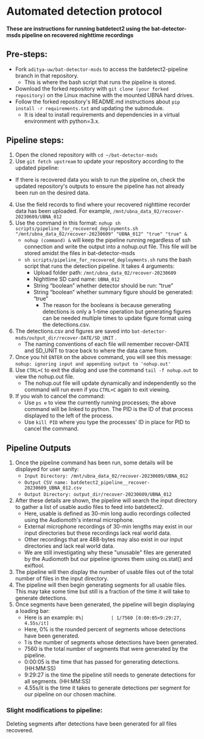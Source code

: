 # Automated detection protocol

#### These are instructions for running batdetect2 using the bat-detector-msds pipeline on recovered nighttime recordings

## Pre-steps:

- Fork `aditya-uw/bat-detector-msds` to access the batdetect2-pipeline branch in that repository.
  - This is where the bash script that runs the pipeline is stored.
- Download the forked repository with `git clone (your forked repository)` on the Linux machine with the mounted UBNA hard drives.
- Follow the forked repository's README.md instructions about `pip install -r requirements.txt` and updating the submodule.
  - It is ideal to install requirements and dependencies in a virtual environment with python=3.x.

## Pipeline steps:
1) Open the cloned repository with `cd ~/bat-detector-msds`
2) Use `git fetch upstream` to update your repository according to the updated pipeline:
  - If there is recovered data you wish to run the pipeline on, check the updated repository's outputs to ensure the pipeline has not already been run on the desired data.
4) Use the field records to find where your recovered nighttime recorder data has been uploaded. For example, `/mnt/ubna_data_02/recover-20230609/UBNA_012`
5) Use the command in this format: `nohup sh scripts/pipeline_for_recovered_deployments.sh "/mnt/ubna_data_02/recover-20230609" "UBNA_012" "true" "true" &`
   - `nohup (command) &` will keep the pipeline running regardless of ssh connection and write the output into a nohup.out file. This file will be stored amidst the files in bat-detector-msds
   - `sh scripts/pipeline_for_recovered_deployments.sh` runs the bash script that runs the detection pipeline. It takes 4 arguments:
      - Upload folder path: `/mnt/ubna_data_02/recover-20230609`
      - Nighttime SD card name: `UBNA_012`
      - String “boolean” whether detector should be run: “true”
      - String “boolean” whether summary figure should be generated: “true”
         - The reason for the booleans is because generating detections is only a 1-time operation but generating figures can be needed multiple times to update figure format using the detections.csv.
6) The detections.csv and figures are saved into `bat-detector-msds/output_dir/recover-DATE/SD_UNIT` .
   - The naming conventions of each file will remember recover-DATE and SD_UNIT to trace back to where the data came from.
7) Once you hit `ENTER` on the above command, you will see this message: `nohup: ignoring input and appending output to 'nohup.out'`
8) Use `CTRL+C` to exit the dialog and use the command `tail -f nohup.out` to view the nohup.out file.
   - The nohup.out file will update dynamically and independently so the command will run even if you `CTRL+C` again to exit viewing.
9) If you wish to cancel the command:
   - Use `ps e` to view the currently running processes; the above command will be linked to python. The PID is the ID of that process displayed to the left of the process.
   - Use `kill PID` where you type the processes' ID in place for PID to cancel the command.
  
## Pipeline Outputs
1) Once the pipeline command has been run, some details will be displayed for user sanity:
   - `Input Directory: /mnt/ubna_data_02/recover-20230609/UBNA_012`
   - `Output CSV name: batdetect2_pipeline__recover-20230609_UBNA_012.csv`
   - `Output Directory: output_dir/recover-20230609/UBNA_012`
2) After these details are shown, the pipeline will search the input directory to gather a list of usable audio files to feed into batdetect2.
   - Here, usable is defined as 30-min long audio recordings collected using the Audiomoth's internal microphone.
   - External microphone recordings of 30-min lengths may exist in our input directories but these recordings lack real world data.
   - Other recordings that are 488-bytes may also exist in our input directories and lack real world data.
   - We are still investigating why these "unusable" files are generated by the Audiomoth but our pipeline ignores them using os.stat() and exiftool.
3) The pipeline will then display the number of usable files out of the total number of files in the input directory.
4) The pipeline will then begin generating segments for all usable files. This may take some time but still is a fraction of the time it will take to generate detections.
5) Once segments have been generated, the pipeline will begin displaying a loading bar:
   - Here is an example: `0%|          | 1/7560 [0:00:05<9:29:27,  4.55s/it]`
   - Here, 0% is the rounded percent of segments whose detections have been generated.
   - 1 is the number of segments whose detections have been generated.
   - 7560 is the total number of segments that were generated by the pipeline.
   - 0:00:05 is the time that has passed for generating detections. (HH:MM:SS)
   - 9:29:27 is the time the pipeline still needs to generate detections for all segments. (HH:MM:SS)
   - 4.55s/it is the time it takes to generate detections per segment for our pipeline on our chosen machine.

### Slight modifications to pipeline:
Deleting segments after detections have been generated for all files recovered.
